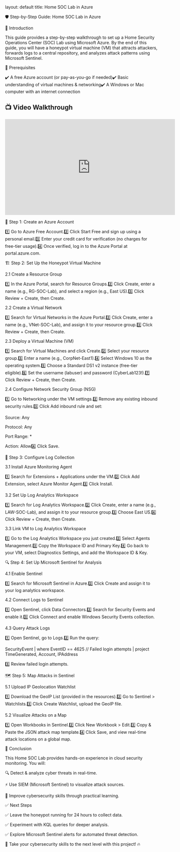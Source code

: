 layout: default
title: Home SOC Lab in Azure

🛡️ Step-by-Step Guide: Home SOC Lab in Azure

📌 Introduction

This guide provides a step-by-step walkthrough to set up a Home Security Operations Center (SOC) Lab using Microsoft Azure. By the end of this guide, you will have a honeypot virtual machine (VM) that attracts attackers, forwards logs to a central repository, and analyzes attack patterns using Microsoft Sentinel.

🔹 Prerequisites

✔️ A free Azure account (or pay-as-you-go if needed)✔️ Basic understanding of virtual machines & networking✔️ A Windows or Mac computer with an internet connection

## 📺 Video Walkthrough
<iframe width="560" height="315" src="https://www.youtube.com/embed/g5JL2RIbThM" frameborder="0" allowfullscreen></iframe>


🚀 Step 1: Create an Azure Account

1️⃣ Go to Azure Free Account.2️⃣ Click Start Free and sign up using a personal email.3️⃣ Enter your credit card for verification (no charges for free-tier usage).4️⃣ Once verified, log in to the Azure Portal at portal.azure.com.

🏗️ Step 2: Set Up the Honeypot Virtual Machine

2.1 Create a Resource Group

1️⃣ In the Azure Portal, search for Resource Groups.2️⃣ Click Create, enter a name (e.g., RG-SOC-Lab), and select a region (e.g., East US).3️⃣ Click Review + Create, then Create.

2.2 Create a Virtual Network

1️⃣ Search for Virtual Networks in the Azure Portal.2️⃣ Click Create, enter a name (e.g., VNet-SOC-Lab), and assign it to your resource group.3️⃣ Click Review + Create, then Create.

2.3 Deploy a Virtual Machine (VM)

1️⃣ Search for Virtual Machines and click Create.2️⃣ Select your resource group.3️⃣ Enter a name (e.g., CorpNet-East1).4️⃣ Select Windows 10 as the operating system.5️⃣ Choose a Standard DS1 v2 instance (free-tier eligible).6️⃣ Set the username (labuser) and password (CyberLab123!).7️⃣ Click Review + Create, then Create.

2.4 Configure Network Security Group (NSG)

1️⃣ Go to Networking under the VM settings.2️⃣ Remove any existing inbound security rules.3️⃣ Click Add inbound rule and set:

Source: Any

Protocol: Any

Port Range: *

Action: Allow4️⃣ Click Save.

📡 Step 3: Configure Log Collection

3.1 Install Azure Monitoring Agent

1️⃣ Search for Extensions + Applications under the VM.2️⃣ Click Add Extension, select Azure Monitor Agent.3️⃣ Click Install.

3.2 Set Up Log Analytics Workspace

1️⃣ Search for Log Analytics Workspace.2️⃣ Click Create, enter a name (e.g., LAW-SOC-Lab), and assign it to your resource group.3️⃣ Choose East US.4️⃣ Click Review + Create, then Create.

3.3 Link VM to Log Analytics Workspace

1️⃣ Go to the Log Analytics Workspace you just created.2️⃣ Select Agents Management.3️⃣ Copy the Workspace ID and Primary Key.4️⃣ Go back to your VM, select Diagnostics Settings, and add the Workspace ID & Key.

🔍 Step 4: Set Up Microsoft Sentinel for Analysis

4.1 Enable Sentinel

1️⃣ Search for Microsoft Sentinel in Azure.2️⃣ Click Create and assign it to your log analytics workspace.

4.2 Connect Logs to Sentinel

1️⃣ Open Sentinel, click Data Connectors.2️⃣ Search for Security Events and enable it.3️⃣ Click Connect and enable Windows Security Events collection.

4.3 Query Attack Logs

1️⃣ Open Sentinel, go to Logs.2️⃣ Run the query:

SecurityEvent
| where EventID == 4625 // Failed login attempts
| project TimeGenerated, Account, IPAddress

3️⃣ Review failed login attempts.

🗺️ Step 5: Map Attacks in Sentinel

5.1 Upload IP Geolocation Watchlist

1️⃣ Download the GeoIP List (provided in the resources).2️⃣ Go to Sentinel > Watchlists.3️⃣ Click Create Watchlist, upload the GeoIP file.

5.2 Visualize Attacks on a Map

1️⃣ Open Workbooks in Sentinel.2️⃣ Click New Workbook > Edit.3️⃣ Copy & Paste the JSON attack map template.4️⃣ Click Save, and view real-time attack locations on a global map.

🎯 Conclusion

This Home SOC Lab provides hands-on experience in cloud security monitoring. You will:

🔍 Detect & analyze cyber threats in real-time.

⚡ Use SIEM (Microsoft Sentinel) to visualize attack sources.

🚀 Improve cybersecurity skills through practical learning.

✅ Next Steps

✅ Leave the honeypot running for 24 hours to collect data.

✅ Experiment with KQL queries for deeper analysis.

✅ Explore Microsoft Sentinel alerts for automated threat detection.

🚀 Take your cybersecurity skills to the next level with this project! 🔥
